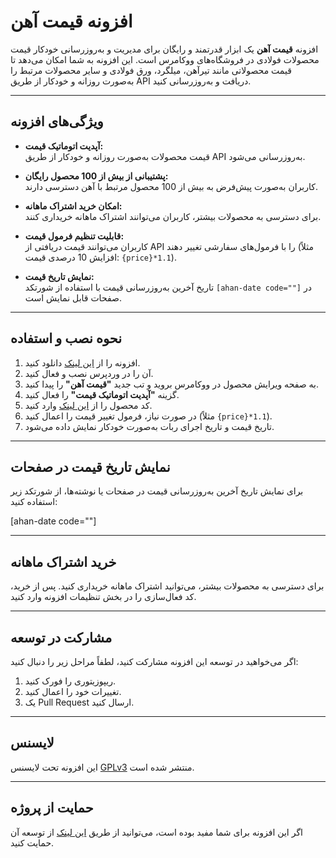 # افزونه قیمت آهن  

افزونه **قیمت آهن** یک ابزار قدرتمند و رایگان برای مدیریت و به‌روزرسانی خودکار قیمت محصولات فولادی در فروشگاه‌های ووکامرس است. این افزونه به شما امکان می‌دهد تا قیمت محصولاتی مانند تیرآهن، میلگرد، ورق فولادی و سایر محصولات مرتبط را به‌صورت روزانه و خودکار از طریق API دریافت و به‌روزرسانی کنید.

---

## ویژگی‌های افزونه  

- **آپدیت اتوماتیک قیمت:**  
  قیمت محصولات به‌صورت روزانه و خودکار از طریق API به‌روزرسانی می‌شود.  

- **پشتیبانی از بیش از 100 محصول رایگان:**  
  کاربران به‌صورت پیش‌فرض به بیش از 100 محصول مرتبط با آهن دسترسی دارند.  

- **امکان خرید اشتراک ماهانه:**  
  برای دسترسی به محصولات بیشتر، کاربران می‌توانند اشتراک ماهانه خریداری کنند.  

- **قابلیت تنظیم فرمول قیمت:**  
  کاربران می‌توانند قیمت دریافتی از API را با فرمول‌های سفارشی تغییر دهند (مثلاً افزایش 10 درصدی قیمت: `{price}*1.1`).  

- **نمایش تاریخ قیمت:**  
  تاریخ آخرین به‌روزرسانی قیمت با استفاده از شورتکد `[ahan-date code=""]` در صفحات قابل نمایش است.  

---

## نحوه نصب و استفاده  

1. افزونه را از [این لینک](https://github.com/your-repo/ahan-price) دانلود کنید.  
2. آن را در وردپرس نصب و فعال کنید.  
3. به صفحه ویرایش محصول در ووکامرس بروید و تب جدید **"قیمت آهن"** را پیدا کنید.  
4. گزینه **"آپدیت اتوماتیک قیمت"** را فعال کنید.  
5. کد محصول را از [این لینک](https://mrnargil.ir/product/ahan-price-membership/) وارد کنید.  
6. در صورت نیاز، فرمول تغییر قیمت را اعمال کنید (مثلاً `{price}*1.1`).  
7. تاریخ قیمت و تاریخ اجرای ربات به‌صورت خودکار نمایش داده می‌شود.  

---

## نمایش تاریخ قیمت در صفحات  

برای نمایش تاریخ آخرین به‌روزرسانی قیمت در صفحات یا نوشته‌ها، از شورتکد زیر استفاده کنید:  

[ahan-date code=""]



---

## خرید اشتراک ماهانه  

برای دسترسی به محصولات بیشتر، می‌توانید اشتراک ماهانه خریداری کنید. پس از خرید، کد فعال‌سازی را در بخش تنظیمات افزونه وارد کنید.  

---

## مشارکت در توسعه  

اگر می‌خواهید در توسعه این افزونه مشارکت کنید، لطفاً مراحل زیر را دنبال کنید:  

1. ریپوزیتوری را فورک کنید.  
2. تغییرات خود را اعمال کنید.  
3. یک Pull Request ارسال کنید.  

---

## لایسنس  

این افزونه تحت لایسنس [GPLv3](https://www.gnu.org/licenses/gpl-3.0.html) منتشر شده است.  

---

## حمایت از پروژه  

اگر این افزونه برای شما مفید بوده است، می‌توانید از طریق [این لینک](https://example.com/donate) از توسعه آن حمایت کنید.  
